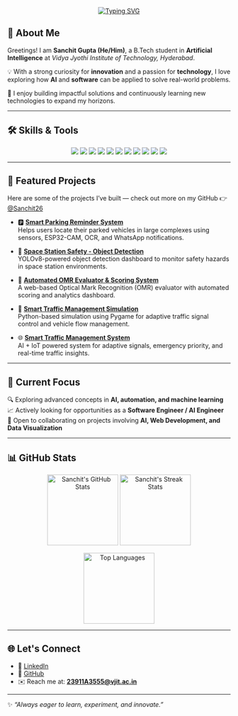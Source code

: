 <!-- Typing SVG -->
<p align="center">
  <a href="https://github.com/Sanchit26">
    <img src="https://readme-typing-svg.herokuapp.com?size=25&center=true&vCenter=true&width=600&lines=Hi,+I'm+Sanchit+Gupta+👋;Artificial+Intelligence+Student;Python+%7C+ML+%7C+Computer+Vision;Web+Developer+%7C+Tech+Enthusiast;Always+learning+and+innovating!" alt="Typing SVG">
  </a>
</p>

## 🌟 About Me  

Greetings! I am **Sanchit Gupta (He/Him)**, a B.Tech student in **Artificial Intelligence** at *Vidya Jyothi Institute of Technology, Hyderabad*.  

💡 With a strong curiosity for **innovation** and a passion for **technology**, I love exploring how **AI** and **software** can be applied to solve real-world problems.  

🚀 I enjoy building impactful solutions and continuously learning new technologies to expand my horizons.  

---

## 🛠️ Skills & Tools  

<p align="center">
  <!-- Languages -->
  <img src="https://img.shields.io/badge/Python-3776AB?style=for-the-badge&logo=python&logoColor=white" />
  <img src="https://img.shields.io/badge/C-00599C?style=for-the-badge&logo=c&logoColor=white" />
  <img src="https://img.shields.io/badge/SQL-4479A1?style=for-the-badge&logo=postgresql&logoColor=white" />
  <img src="https://img.shields.io/badge/JavaScript-F7DF1E?style=for-the-badge&logo=javascript&logoColor=black" />

  <!-- Web Dev -->
  <img src="https://img.shields.io/badge/React-20232A?style=for-the-badge&logo=react&logoColor=61DAFB" />
  <img src="https://img.shields.io/badge/HTML5-E34F26?style=for-the-badge&logo=html5&logoColor=white" />
  <img src="https://img.shields.io/badge/CSS3-1572B6?style=for-the-badge&logo=css3&logoColor=white" />
  <img src="https://img.shields.io/badge/Node.js-43853D?style=for-the-badge&logo=node.js&logoColor=white" />

  <!-- AI & Data -->
  <img src="https://img.shields.io/badge/Machine%20Learning-102230?style=for-the-badge&logo=tensorflow&logoColor=orange" />
  <img src="https://img.shields.io/badge/Computer%20Vision-0A66C2?style=for-the-badge&logo=opencv&logoColor=white" />
  <img src="https://img.shields.io/badge/Power%20BI-F2C811?style=for-the-badge&logo=powerbi&logoColor=black" />
</p>  

---

## 📂 Featured Projects  

Here are some of the projects I’ve built — check out more on my GitHub 👉 [@Sanchit26](https://github.com/Sanchit26)  

- 🅿️ **[Smart Parking Reminder System](https://github.com/Sanchit26/Smart-parking-reminder-system)**  
  Helps users locate their parked vehicles in large complexes using sensors, ESP32-CAM, OCR, and WhatsApp notifications.
  
- 🚀 **[Space Station Safety - Object Detection](https://github.com/Sanchit26/Space_Station_Safety-Object_Detection)**  
  YOLOv8-powered object detection dashboard to monitor safety hazards in space station environments.  

- 📝 **[Automated OMR Evaluator & Scoring System](https://github.com/Sanchit26/Automated-OMR-Evaluator-Scoring-System)**  
  A web-based Optical Mark Recognition (OMR) evaluator with automated scoring and analytics dashboard.  

- 🚦 **[Smart Traffic Management Simulation](https://github.com/Sanchit26/Smart-Traffic-Management-Simulation)**  
  Python-based simulation using Pygame for adaptive traffic signal control and vehicle flow management.  

- 🌐 **[Smart Traffic Management System](https://github.com/Sanchit26/smart-traffic-management-system)**  
  AI + IoT powered system for adaptive signals, emergency priority, and real-time traffic insights.  

---

## 📌 Current Focus  

🔍 Exploring advanced concepts in **AI, automation, and machine learning**  
📈 Actively looking for opportunities as a **Software Engineer / AI Engineer**  
🤝 Open to collaborating on projects involving **AI, Web Development, and Data Visualization**  

---

## 📊 GitHub Stats  

<p align="center">
  <img src="https://github-readme-stats.vercel.app/api?username=Sanchit26&show_icons=true&theme=tokyonight" alt="Sanchit's GitHub Stats" height="160"/>
  <img src="https://github-readme-streak-stats.herokuapp.com/?user=Sanchit26&theme=tokyonight" alt="Sanchit's Streak Stats" height="160"/>
</p>

<p align="center">
  <img src="https://github-readme-stats.vercel.app/api/top-langs/?username=Sanchit26&layout=compact&theme=tokyonight" alt="Top Languages" height="160"/>
</p>

---

## 🌐 Let's Connect  

- 💼 [LinkedIn](https://www.linkedin.com/in/sanchit-gupta-404a032a7/)  
- 🐙 [GitHub](https://github.com/Sanchit26)  
- ✉️ Reach me at: **23911A3555@vjit.ac.in**  

---

✨ *“Always eager to learn, experiment, and innovate.”*  
